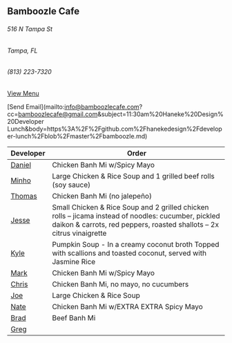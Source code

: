 ## Bamboozle Cafe
###### 516 N Tampa St
###### Tampa, FL
###### (813) 223-7320

[View Menu](http://bamboozlecafe.com/bamboozle-cafe-lunch-menu/)

[Send Email](mailto:info@bamboozlecafe.com?cc=bamboozlecafe@gmail.com&subject=11:30am%20Haneke%20Design%20Developer Lunch&body=https%3A%2F%2Fgithub.com%2Fhanekedesign%2Fdeveloper-lunch%2Fblob%2Fmaster%2Fbamboozle.md)

Developer     | Order
--------------|---------------------
[Daniel](https://github.com/dtartaglia)           	| Chicken Banh Mi w/Spicy Mayo
[Minho](https://github.com/minhochoi)               | Large Chicken & Rice Soup and 1 grilled beef rolls (soy sauce)
[Thomas](https://github.com/ThomasKomarnicki)       | Chicken Banh Mi (no jalepeño)
[Jesse](https://github.com/jessecurry)              | Small Chicken & Rice Soup and 2 grilled chicken rolls – jicama instead of noodles: cucumber, pickled daikon & carrots, red peppers, roasted shallots – 2x citrus vinaigrette
[Kyle](https://github.com/kjswartz)                 | Pumpkin Soup - In a creamy coconut broth Topped with scallions and toasted coconut, served with Jasmine Rice 
[Mark](http://github.com/mark-smithtb)              | Chicken Banh Mi w/Spicy Mayo
[Chris](https://github.com/stomp1128)               | Chicken Banh Mi, no mayo, no cucumbers
[Joe](https://github.com/Montchat)                  | Large Chicken & Rice Soup
[Nate](https://github.com/thunemn)                  | Chicken Banh Mi w/EXTRA EXTRA Spicy Mayo
[Brad](https://github.com/bself)                    | Beef Banh Mi                       
[Greg]()                                            | 
